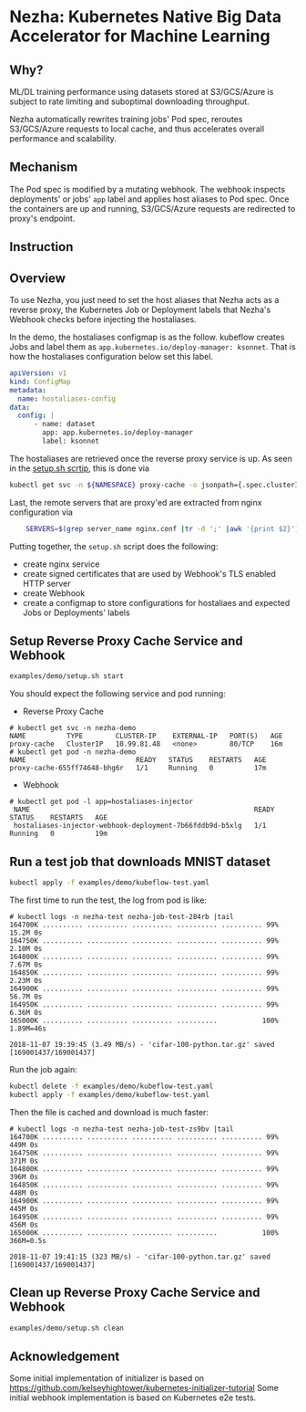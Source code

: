 # Nezha: Kubernetes Native Big Data Accelerator for Machine Learning

## Why?

ML/DL training performance using datasets stored at S3/GCS/Azure is subject to rate limiting and suboptimal downloading throughput.

Nezha automatically rewrites training jobs' Pod spec, reroutes S3/GCS/Azure requests to local cache, and thus accelerates overall performance and scalability.


## Mechanism

The Pod spec is modified by a mutating webhook. The webhook inspects deployments' or jobs' `app` label and applies host aliases to Pod spec.
Once the containers are up and running, S3/GCS/Azure requests are redirected to proxy's endpoint.

## Instruction

## Overview
To use Nezha, you just need to set the host aliases that Nezha acts as a reverse proxy, the Kubernetes Job or Deployment labels that Nezha's Webhook checks before injecting the hostaliases.

In the demo, the hostaliases configmap is as the follow. kubeflow creates Jobs and label them as `app.kubernetes.io/deploy-manager: ksonnet`. That is how the hostaliases configuration below set this label. 

```yaml
apiVersion: v1
kind: ConfigMap
metadata:
  name: hostaliases-config
data:
  config: |
      - name: dataset
        app: app.kubernetes.io/deploy-manager
        label: ksonnet
```

The hostaliases are retrieved once the reverse proxy service is up. As seen in the [setup.sh scrtip](examples/demo/setup.sh), this is done via
```bash
kubectl get svc -n ${NAMESPACE} proxy-cache -o jsonpath={.spec.clusterIP}
```

Last, the remote servers that are proxy'ed are extracted from nginx configuration via
```bash
    SERVERS=$(grep server_name nginx.conf |tr -d ';' |awk '{print $2}')
```

Putting together, the `setup.sh` script does the following:
- create nginx service
- create signed certificates that are used by Webhook's TLS enabled HTTP server
- create Webhook
- create a configmap to store configurations for hostaliaes and expected Jobs or Deployments' labels 


## Setup Reverse Proxy Cache Service and Webhook

```bash
examples/demo/setup.sh start
```

You should expect the following service and pod running:

* Reverse Proxy Cache
```console
# kubectl get svc -n nezha-demo
NAME          TYPE        CLUSTER-IP    EXTERNAL-IP   PORT(S)   AGE
proxy-cache   ClusterIP   10.99.81.48   <none>        80/TCP    16m
# kubectl get pod -n nezha-demo
NAME                           READY   STATUS    RESTARTS   AGE
proxy-cache-655ff74648-bhg6r   1/1     Running   0          17m
```

* Webhook
```console
# kubectl get pod -l app=hostaliases-injector
 NAME                                                       READY   STATUS    RESTARTS   AGE
 hostaliases-injector-webhook-deployment-7b66fddb9d-b5xlg   1/1     Running   0          19m
```

## Run a test job that downloads MNIST dataset

```bash
kubectl apply -f examples/demo/kubeflow-test.yaml
```
The first time to run the test, the log from pod is like:

```console
# kubectl logs -n nezha-test nezha-job-test-284rb |tail
164700K .......... .......... .......... .......... .......... 99% 15.2M 0s
164750K .......... .......... .......... .......... .......... 99% 2.10M 0s
164800K .......... .......... .......... .......... .......... 99% 7.67M 0s
164850K .......... .......... .......... .......... .......... 99% 2.23M 0s
164900K .......... .......... .......... .......... .......... 99% 56.7M 0s
164950K .......... .......... .......... .......... .......... 99% 6.36M 0s
165000K .......... .......... .......... ..........           100% 1.89M=46s

2018-11-07 19:39:45 (3.49 MB/s) - 'cifar-100-python.tar.gz' saved [169001437/169001437]
```

Run the job again:
```bash
kubectl delete -f examples/demo/kubeflow-test.yaml
kubectl apply -f examples/demo/kubeflow-test.yaml
```

Then the file is cached and download is much faster:

```console
# kubectl logs -n nezha-test nezha-job-test-zs9bv |tail
164700K .......... .......... .......... .......... .......... 99%  449M 0s
164750K .......... .......... .......... .......... .......... 99%  371M 0s
164800K .......... .......... .......... .......... .......... 99%  396M 0s
164850K .......... .......... .......... .......... .......... 99%  448M 0s
164900K .......... .......... .......... .......... .......... 99%  445M 0s
164950K .......... .......... .......... .......... .......... 99%  456M 0s
165000K .......... .......... .......... ..........           100%  366M=0.5s

2018-11-07 19:41:15 (323 MB/s) - 'cifar-100-python.tar.gz' saved [169001437/169001437]
```

## Clean up Reverse Proxy Cache Service and Webhook

```bash
examples/demo/setup.sh clean
```

## Acknowledgement

Some initial implementation of initializer is based on https://github.com/kelseyhightower/kubernetes-initializer-tutorial
Some initial webhook implementation is based on Kubernetes e2e tests.
